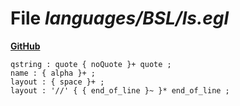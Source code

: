 # File _languages/BSL/ls.egl_
**[GitHub](https://github.com/softlang/yas/blob/master/languages/BSL/ls.egl)**
```
qstring : quote { noQuote }+ quote ;
name : { alpha }+ ;
layout : { space }+ ;
layout : '//' { { end_of_line }~ }* end_of_line ;
```
